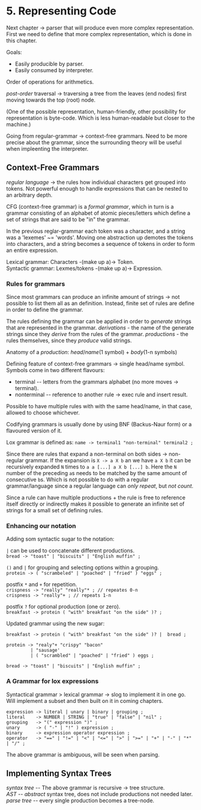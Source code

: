 # 5. Representing Code

Next chapter -> parser that will produce even more complex representation.
First we need to define that more complex representation, which is done in this
chapter.

Goals:
* Easily producible by parser.
* Easily consumed by interpreter.

Order of operations for arithmetics.

_post-order_ traversal -> traversing a tree from the leaves (end nodes) first
moving towards the top (root) node.

(One of the possible representation, human-friendly, other possibility for
representation is byte-code. Which is less human-readable but closer to the
machine.)

Going from regular-grammar -> context-free grammars. Need to be more precise
about the grammar, since the surrounding theory will be useful when impleenting
the interpreter.


## Context-Free Grammars

_regular language_ -> the rules how individual characters get grouped into
tokens. Not powerful enough to handle expressions that can be nested to an
arbitrary depth.

CFG (context-free grammar) is a _formal grammar_, which in turn is a grammar
consisting of an alphabet of atomic pieces/letters which define a set of strings
that are said to be "in" the grammar.

In the previous reglar-grammar each token was a character, and a string was a
'lexemes' ~= 'words'. Moving one abstraction up demotes the tokens into
characters, and a string becomes a sequence of tokens in order to form an entire
expression.

Lexical grammar: Characters -(make up a)-> Token.  
Syntactic grammar: Lexmes/tokens -(make up a)-> Expression.


### Rules for grammars

Since most grammars can produce an infinite amount of strings -> not possible to
list them all as an definition. Instead, finite set of rules are define in order
to define the grammar.

The rules defining the grammar can be applied in order to _generate_ strings
that are represented in the grammar. _derivations_ - the name of the generate
strings since they _derive_ from the rules of the grammar. _productions_ - the
rules themselves, since they _produce_ valid strings.

Anatomy of a _production_: _head_/_name_(1 symbol) + _body_(1-n symbols)  

Defining feature of context-free grammars -> single head/name symbol.
Symbols come in two different flavours:
* terminal -- letters from the grammars alphabet (no more moves -> terminal).
* nonterminal -- reference to another rule -> exec rule and insert result.

Possible to have multiple rules with with the same head/name, in that case,
allowed to choose whichever.

Codifying grammars is usually done by using BNF (Backus-Naur form) or a
flavoured version of it.

Lox grammar is defined as: `name -> terminal1 "non-terminal" terminal2 ;`

Since there are rules that expand a non-terminal on both sides -> non-regular
grammar. If the expansion is `X -> a X b` an we have `a X b` it can be
recursively expanded `N` times to `a a [...] a X b [...] b`. Here the `N`
number of the preceding `a`s needs to be matched by the same amount of
consecutive `b`s. Which is not possible to do with a regular grammar/language
since a regular language can _only repeat_, but _not count_.

Since a rule can have multiple productions + the rule is free to reference
itself directly or indirectly makes it possible to generate an infinite set of
strings for a small set of defining rules.


### Enhancing our notation

Adding som syntactic sugar to the notation:

`|` can be used to concatenate different productions.  
`bread -> "toast" | "biscuits" | "English muffin" ;`

`()` and `|` for grouping and selecting options within a grouping.  
`protein -> ( "scrambeled" | "poached" | "fried" ) "eggs" ;`

postfix `*` and `+` for repetition.  
`crispness -> "really" "really"* ; // repeates 0-n`  
`crispness -> "really"+ ; // repeats 1-n`

postfix `?` for optional production (one or zero).  
`breakfast -> protein ( "with" breakfast "on the side" )? ;`

Updated grammar using the new sugar:
```
breakfast -> protein ( "with" breakfast "on the side" )? |  bread ;

protein -> "realy"+ "crispy" "bacon"
         | "sausage'
         | ( "scrambled" | "poached" | "fried" ) eggs ;

bread -> "toast" | "biscuits" | "English muffin" ;
```

### A Grammar for lox expressions

Syntactical grammar > lexical grammar -> slog to implement it in one go. Will
implement a subset and then built on it in coming chapters.

```
expression -> literal | unary | binary | grouping ;
literal    -> NUMBER | STRING | "true" | "false" | "nil" ;
grouping   -> "(" expression ")" ;
unary      -> ( "-" | "!" ) expression ;
binary     -> expression operator expression ;
operator   -> "==" | "!=" | "<" | "<=" | ">" | ">=" | "+" | "-" | "*" | "/" ;
```

The above grammar is ambiguous, will be seen when parsing. 


## Implementing Syntax Trees

*syntax tree* -- The above grammar is recursive -> tree structure.  
*AST* -- _abstract_ syntax tree, does not include productions not needed later.  
*parse tree*  -- every single production becomes a tree-node.

